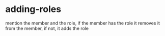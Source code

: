 # adding-roles
mention the member and the role, if the member has the role it removes it from the member, if not, it adds the role
